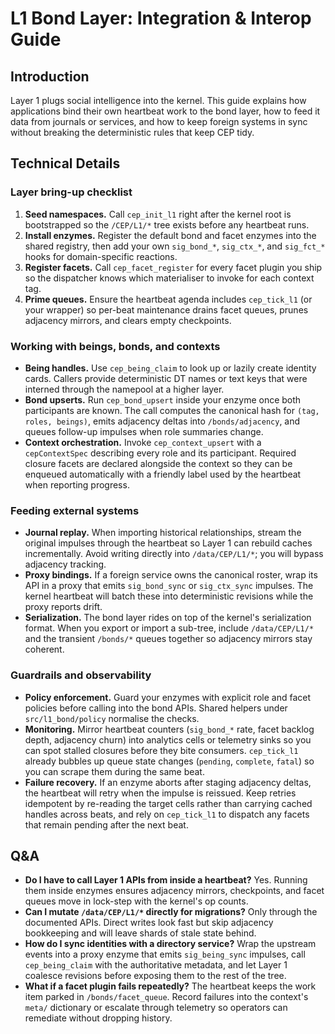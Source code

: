 # L1 Bond Layer: Integration & Interop Guide

## Introduction
Layer 1 plugs social intelligence into the kernel. This guide explains how applications bind their own heartbeat work to the bond layer, how to feed it data from journals or services, and how to keep foreign systems in sync without breaking the deterministic rules that keep CEP tidy.

## Technical Details
### Layer bring-up checklist
1. **Seed namespaces.** Call `cep_init_l1` right after the kernel root is bootstrapped so the `/CEP/L1/*` tree exists before any heartbeat runs.
2. **Install enzymes.** Register the default bond and facet enzymes into the shared registry, then add your own `sig_bond_*`, `sig_ctx_*`, and `sig_fct_*` hooks for domain-specific reactions.
3. **Register facets.** Call `cep_facet_register` for every facet plugin you ship so the dispatcher knows which materialiser to invoke for each context tag.
4. **Prime queues.** Ensure the heartbeat agenda includes `cep_tick_l1` (or your wrapper) so per-beat maintenance drains facet queues, prunes adjacency mirrors, and clears empty checkpoints.

### Working with beings, bonds, and contexts
- **Being handles.** Use `cep_being_claim` to look up or lazily create identity cards. Callers provide deterministic DT names or text keys that were interned through the namepool at a higher layer.
- **Bond upserts.** Run `cep_bond_upsert` inside your enzyme once both participants are known. The call computes the canonical hash for `(tag, roles, beings)`, emits adjacency deltas into `/bonds/adjacency`, and queues follow-up impulses when role summaries change.
- **Context orchestration.** Invoke `cep_context_upsert` with a `cepContextSpec` describing every role and its participant. Required closure facets are declared alongside the context so they can be enqueued automatically with a friendly label used by the heartbeat when reporting progress.

### Feeding external systems
- **Journal replay.** When importing historical relationships, stream the original impulses through the heartbeat so Layer 1 can rebuild caches incrementally. Avoid writing directly into `/data/CEP/L1/*`; you will bypass adjacency tracking.
- **Proxy bindings.** If a foreign service owns the canonical roster, wrap its API in a proxy that emits `sig_bond_sync` or `sig_ctx_sync` impulses. The kernel heartbeat will batch these into deterministic revisions while the proxy reports drift.
- **Serialization.** The bond layer rides on top of the kernel's serialization format. When you export or import a sub-tree, include `/data/CEP/L1/*` and the transient `/bonds/*` queues together so adjacency mirrors stay coherent.

### Guardrails and observability
- **Policy enforcement.** Guard your enzymes with explicit role and facet policies before calling into the bond APIs. Shared helpers under `src/l1_bond/policy` normalise the checks.
- **Monitoring.** Mirror heartbeat counters (`sig_bond_*` rate, facet backlog depth, adjacency churn) into analytics cells or telemetry sinks so you can spot stalled closures before they bite consumers. `cep_tick_l1` already bubbles up queue state changes (`pending`, `complete`, `fatal`) so you can scrape them during the same beat.
- **Failure recovery.** If an enzyme aborts after staging adjacency deltas, the heartbeat will retry when the impulse is reissued. Keep retries idempotent by re-reading the target cells rather than carrying cached handles across beats, and rely on `cep_tick_l1` to dispatch any facets that remain pending after the next beat.

## Q&A
- **Do I have to call Layer 1 APIs from inside a heartbeat?** Yes. Running them inside enzymes ensures adjacency mirrors, checkpoints, and facet queues move in lock-step with the kernel's op counts.
- **Can I mutate `/data/CEP/L1/*` directly for migrations?** Only through the documented APIs. Direct writes look fast but skip adjacency bookkeeping and will leave shards of stale state behind.
- **How do I sync identities with a directory service?** Wrap the upstream events into a proxy enzyme that emits `sig_being_sync` impulses, call `cep_being_claim` with the authoritative metadata, and let Layer 1 coalesce revisions before exposing them to the rest of the tree.
- **What if a facet plugin fails repeatedly?** The heartbeat keeps the work item parked in `/bonds/facet_queue`. Record failures into the context's `meta/` dictionary or escalate through telemetry so operators can remediate without dropping history.
